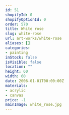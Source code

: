 ```yaml
---
id: 51
shopifyId: 0
shopifyOptionId: 0
order: 570
title: White rose
slug: white-rose
url: art-works/white-rose
aliases: []
categories:
- painting
inStock: false
isVisible: false
location: ""
height: 60
width: 60
date: 2006-01-01T00:00:00Z
materials:
- acrylic
- canvas
price: -1
mainImage: white_rose.jpg
---
```

